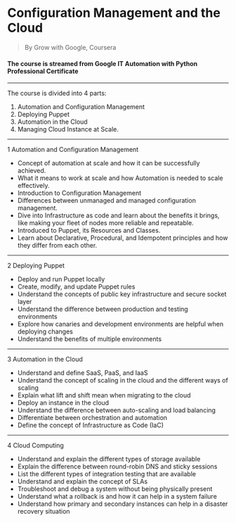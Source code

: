 # Configuration Management and the Cloud 
> By Grow with Google, Coursera
#### The course is streamed from Google IT Automation with Python Professional Certificate 
--- 
The course is divided into 4 parts:
1. Automation and Configuration Management
2. Deploying Puppet
3. Automation in the Cloud
4. Managing Cloud Instance at Scale.
---

1 Automation and Configuration Management
  * Concept of automation at scale and how it can be successfully achieved.
  * What it means to work at scale and how Automation is needed to scale effectively.
  * Introduction to Configuration Management
  * Differences between unmanaged and managed configuration management.
  * Dive into Infrastructure as code and learn about the benefits it brings, like making your fleet of nodes more reliable and repeatable.
  * Introduced to Puppet, its Resources and Classes.
  * Learn about Declarative, Procedural, and Idempotent principles and how they differ from each other.
---

2 Deploying Puppet
  * Deploy and run Puppet locally
  * Create, modify, and update Puppet rules
  * Understand the concepts of public key infrastructure and secure socket layer
  * Understand the difference between production and testing environments
  * Explore how canaries and development environments are helpful when deploying changes
  * Understand the benefits of multiple environments
---

3 Automation in the Cloud
 * Understand and define SaaS, PaaS, and IaaS
 * Understand the concept of scaling in the cloud and the different ways of scaling
 * Explain what lift and shift mean when migrating to the cloud
 * Deploy an instance in the cloud
 * Understand the difference between auto-scaling and load balancing
 * Differentiate between orchestration and automation
 * Define the concept of Infrastructure as Code (IaC)
--- 
   
4  Cloud Computing 
 * Understand and explain the different types of storage available
 * Explain the difference between round-robin DNS and sticky sessions
 * List the different types of integration testing that are available
 * Understand and explain the concept of SLAs
 * Troubleshoot and debug a system without being physically present
 * Understand what a rollback is and how it can help in a system failure
 * Understand how primary and secondary instances can help in a disaster recovery situation

